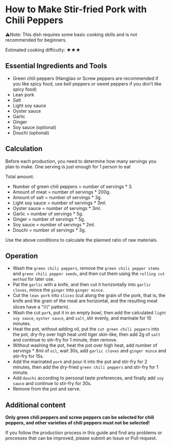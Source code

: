 # How to Make Stir-fried Pork with Chili Peppers

⚠️Note: This dish requires some basic cooking skills and is not recommended for beginners.

Estimated cooking difficulty: ★★★

## Essential Ingredients and Tools

* Green chili peppers (Hangjiao or Screw peppers are recommended if you like spicy food, use bell peppers or sweet peppers if you don’t like spicy food)
* Lean pork
* Salt
* Light soy sauce
* Oyster sauce
* Garlic
* Ginger
* Soy sauce (optional)
* Douchi (optional)

## Calculation

Before each production, you need to determine how many servings you plan to make. One serving is just enough for 1 person to eat

Total amount:

* Number of green chili peppers = number of servings * 3.
* Amount of meat = number of servings * 200g.
* Amount of salt = number of servings * 3g.
* Light soy sauce = number of servings * 3ml.
* Oyster sauce = number of servings * 3ml.
* Garlic = number of servings * 5g.
* Ginger = number of servings * 5g.
* Soy sauce = number of servings * 2ml.
* Douchi = number of servings * 3g.

Use the above conditions to calculate the planned ratio of raw materials.

## Operation

* Wash the `green chili peppers`, remove the `green chili pepper stems` and `green chili pepper seeds`, and then cut them using the `rolling cut method` for later use.
* Pat the `garlic` with a knife, and then cut it horizontally into `garlic cloves`, mince the `ginger` into `ginger mince`.
* Cut the `lean pork` into `slices` (cut along the grain of the pork, that is, the knife and the grain of the meat are horizontal, and the resulting meat slices have a "川" pattern).
* Wash the cut `pork`, put it in an empty bowl, then add the calculated `light soy sauce`, `oyster sauce`, and `salt`, stir evenly, and marinate for 10 minutes.
* Heat the pot, without adding oil, put the `cut green chili peppers` into the pot, dry-fry over high heat until tiger skin-like, then add 2g of `salt` and continue to stir-fry for 1 minute, then remove.
* Without washing the pot, heat the pot over high heat, add number of servings * 8ml of `oil`, wait 30s, add `garlic cloves` and `ginger mince` and stir-fry for 15s.
* Add the marinated `pork` and pour it into the pot and stir-fry for 2 minutes, then add the dry-fried `green chili peppers` and stir-fry for 1 minute.
* Add `douchi` according to personal taste preferences, and finally add `soy sauce` and continue to stir-fry for 30s.
* Remove from the pot and serve.

## Additional content

**Only green chili peppers and screw peppers can be selected for chili peppers, and other varieties of chili peppers must not be selected!**

If you follow the production process in this guide and find any problems or processes that can be improved, please submit an Issue or Pull request.
